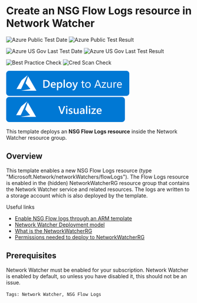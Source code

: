 # Create an NSG Flow Logs resource in Network Watcher

![Azure Public Test Date](https://azurequickstartsservice.blob.core.windows.net/badges/101-networkwatcher-flowLogs-create/PublicLastTestDate.svg)
![Azure Public Test Result](https://azurequickstartsservice.blob.core.windows.net/badges/101-networkwatcher-flowLogs-create/PublicDeployment.svg)

![Azure US Gov Last Test Date](https://azurequickstartsservice.blob.core.windows.net/badges/101-networkwatcher-flowLogs-create/FairfaxLastTestDate.svg)
![Azure US Gov Last Test Result](https://azurequickstartsservice.blob.core.windows.net/badges/101-networkwatcher-flowLogs-create/FairfaxDeployment.svg)

![Best Practice Check](https://azurequickstartsservice.blob.core.windows.net/badges/101-networkwatcher-flowLogs-create/BestPracticeResult.svg)
![Cred Scan Check](https://azurequickstartsservice.blob.core.windows.net/badges/101-networkwatcher-flowLogs-create/CredScanResult.svg)

[![Deploy To Azure](https://raw.githubusercontent.com/Azure/azure-quickstart-templates/master/1-CONTRIBUTION-GUIDE/images/deploytoazure.svg?sanitize=true)](https://portal.azure.com/#create/Microsoft.Template/uri/https%3A%2F%2Fraw.githubusercontent.com%2FAzure%2Fazure-quickstart-templates%2Fmaster%2F101-networkwatcher-flowLogs-create%2Fazuredeploy.json)
[![Visualize](https://raw.githubusercontent.com/Azure/azure-quickstart-templates/master/1-CONTRIBUTION-GUIDE/images/visualizebutton.svg?sanitize=true)](http://armviz.io/#/?load=https%3A%2F%2Fraw.githubusercontent.com%2FAzure%2Fazure-quickstart-templates%2Fmaster%2F101-networkwatcher-flowLogs-create%2Fazuredeploy.json)

This template deploys an **NSG Flow Logs resource** inside the Network Watcher
resource group.

## Overview

This template enables a new NSG Flow Logs resource (type
"Microsoft.Network/networkWatchers/flowLogs"). The Flow Logs resource is enabled
in the (hidden) NetworkWatcherRG resource group that contains the Network
Watcher service and related resources. The logs are written to a storage account
which is also deployed by the template.

Useful links

- [Enable NSG Flow logs through an ARM template](https://docs.microsoft.com/azure/network-watcher/network-watcher-nsg-flow-logging-azure-resource-manager)
- [Network Watcher Deployment model](https://docs.microsoft.com/azure/network-watcher/frequently-asked-questions#what-is-the-Network-Watcher-deployment-model)
- [What is the NetworkWatcherRG](https://docs.microsoft.com/azure/network-watcher/frequently-asked-questions#what-is-the-NetworkWatcherRG)
- [Permissions needed to deploy to NetworkWatcherRG ](https://docs.microsoft.com/azure/network-watcher/frequently-asked-questions#which-permissions-are-needed-to-use-network-watcher)

## Prerequisites

Network Watcher must be enabled for your subscription. Network Watcher is
enabled by default, so unless you have disabled it, this should not be an issue.

`Tags: Network Watcher, NSG Flow Logs`
